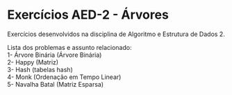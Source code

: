 # Exercícios AED-2 - Árvores
Exercícios desenvolvidos na disciplina de Algoritmo e Estrutura de Dados 2.

Lista dos problemas e assunto relacionado: <br>
1- Árvore Binária (Árvore Binária) <br>
2- Happy (Matriz) <br>
3- Hash (tabelas hash) <br>
4- Monk (Ordenação em Tempo Linear) <br>
5- Navalha Batal (Matriz Esparsa) <br>

